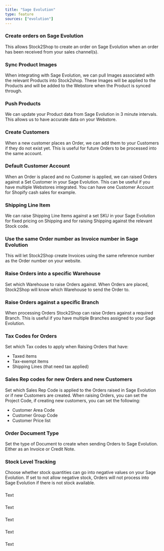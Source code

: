 ```yaml
---
title: "Sage Evolution"
type: feature
sources: ["evolution"]
---
```


<!-- ***NOT IN USE***

Apifact:

get_images_limit
get_order
get_product
get_products_limit
param_ignore_shipping_warehouse_code
param_skip_image_hash
param_test
param_use_customer_address
param_user_field_customer_
queue_fetch_images
tunnel_host
tunnel_password
tunnel_username

---------
Evolution:

param_complete_credit_note
param_complete_invoice
param_use_credit_note_discount
param_external_order_no
param_gl_discount_code
param_gl_shipping_code
param_gl_shipping_discount_code
param_order_document_type
param_due_date
param_delivery_date
param_currency_code
param_use_channel_order_code(duplicate from Apifact)
param_ignore_shipping
param_user_field_order_[x]
param_delivery_method
param_ignore_warehouse_code
create_order
get_order
get_product
get_products
get_products_limit
param_contact_source_customer
param_time_zone
param_use_customer_address
-->


<!-- create_order -->
### Create orders on Sage Evolution
This allows Stock2Shop to create an order on Sage Evolution when
an order has been received from your sales channel(s).

<!-- get_images -->
### Sync Product Images
When integrating with Sage Evolution, we can pull Images associated with the relevant Products into Stock2shop.
These Images will be applied to the Products and will be added to the Webstore when the Product is synced through.

<!-- get_products -->
### Push Products
We can update your Product data from Sage Evolution in 3 minute intervals. This allows us to have accurate data on your 
Webstore.

<!-- param_create_customer_enabled -->
### Create Customers
When a new customer places an Order, we can add them to your Customers if they do not exist yet.
This is useful for future Orders to be processed into the same account.

<!-- param_default_customer_code -->
### Default Customer Account
When an Order is placed and no Customer is applied, we can raised Orders against a Set Customer in your Sage Evolution.
This can be useful if you have multiple Webstores integrated. 
You can have one Customer Account for Shopify cash sales for example.

<!-- param_shipping_code -->
### Shipping Line Item
We can raise Shipping Line Items against a set SKU in your Sage Evolution for fixed pricing on Shipping and for raising 
Shipping against the relevant Stock code.

<!-- param_use_channel_order_code -->
### Use the same Order number as Invoice number in Sage Evolution
This will let Stock2Shop create Invoices using the same reference number as the Order number on your website.

<!-- END OF APIFACT-->

<!-- param_warehouse_code -->
### Raise Orders into a specific Warehouse
Set which Warehouse to raise Orders against. When Orders are placed, Stock2Shop will know which Warehouse to send the Order to.

<!-- param_branch_code -->
### Raise Orders against a specific Branch
When processing Orders Stock2Shop can raise Orders against a required Branch. 
This is useful if you have multiple Branches assigned to your Sage Evolution.

<!--
param_default_tax_code
param_default_tax_code_exempt
param_default_tax_code_shipping
-->
### Tax Codes for Orders
Set which Tax codes to apply when Raising Orders that have:

- Taxed items
- Tax-exempt items
- Shipping Lines (that need tax applied)

<!-- 
param_new_customer_representative_code
param_order_representative_code
param_order_project_code
param_new_customer_area_code
param_new_customer_group_code
param_new_customer_price_list_code
 -->
### Sales Rep codes for new Orders and new Customers
Set which Sales Rep Code is applied to the Orders raised in Sage Evolution or if new Customers are created.
When raising Orders, you can set the Project Code, if creating new customers, you can set the following:

- Customer Area Code
- Customer Group Code
- Customer Price list

<!--
param_process_invoice
param_process_credit_note
-->
### Order Document Type
Set the type of Document to create when sending Orders to Sage Evolution. Either as an Invoice or Credit Note.

<!-- param_negative_stock_disabled -->
### Stock Level Tracking
Choose whether stock quantities can go into negative values on your Sage Evolution. 
If set to not allow negative stock, Orders will not process into Sage Evolution if there is not stock available.

<!-- meta -->
### 
Text

<!-- meta -->
### 
Text

<!-- meta -->
### 
Text

<!-- meta -->
### 
Text

<!-- meta -->
### 
Text
